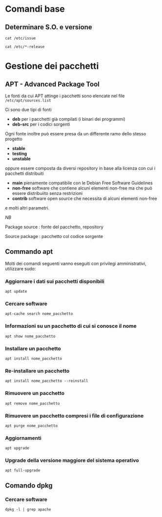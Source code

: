 # Comandi base
## Determinare S.O. e versione
```cat /etc/issue```

```cat /etc/*-release```

# Gestione dei pacchetti
## APT - Advanced Package Tool

Le fonti da cui APT attinge i pacchetti sono elencate nel file
```/etc/apt/sources.list```

Ci sono due tipi di fonti
- **deb** per i pacchetti già compilati (i binari dei programmi)
- **deb-src** per i codici sorgenti


Ogni fonte inoltre può essere presa da un differente ramo dello stesso progetto
- **stable**
- **testing**
- **unstable**

oppure essere composta da diversi repository in base alla licenza con cui i pacchetti distribuiti
- **main** pienamente compatibile con le Debian Free Software Guidelines 
- **non-free** software che contiene alcuni elementi non-free ma che può essere distribuiito senza restrizioni
- **contrib** software open source che necessita di alcuni elementi non-free

e molti altri parametri.


*NB*

Package source : fonte del pacchetto, repository

Source package : pacchetto col codice sorgente

## Commando apt

Molti dei comandi seguenti vanno eseguiti con privilegi amministrativi, utilizzare sudo:

### Aggiornare i dati sui pacchetti disponibili
```apt update```

### Cercare software
```apt-cache search nome_pacchetto```

### Informazioni su un pacchetto di cui si conosce il nome
```apt show nome_pacchetto```

### Installare un pacchetto
```apt install nome_pacchetto```

### Re-installare un pacchetto
```apt install nome_pacchetto --reinstall```

### Rimuovere un pacchetto
```apt remove nome_pacchetto```

### Rimuovere un pacchetto compresi i file di configurazione
```apt purge nome_pacchetto```

### Aggiornamenti
```apt upgrade```

### Upgrade della versione maggiore del sistema operativo
```apt full-upgrade```

## Comando dpkg

### Cercare software
```dpkg -l | grep apache```
